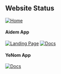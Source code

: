 ## Website Status

[![Home][Home-Badge]](https://kjuly.com)

[Home-Badge]: https://img.shields.io/website?url=https%3A%2F%2Fkjuly.com&up_message=up&up_color=A8DF8E&down_message=down&down_color=BE3144&label=Home%20Page&labelColor=2F4858

#### Aidem App

[![Landing Page][AidemLandingPage-Badge]](https://aidem-app.kjuly.com)
[![Docs][AidemDocs-Badge]](https://aidem.kjuly.com)

[AidemLandingPage-Badge]: https://img.shields.io/website?url=https%3A%2F%2Faidem-app.kjuly.com&up_message=up&up_color=A8DF8E&down_message=down&down_color=BE3144&label=Landing%20Page&labelColor=2F4858
[AidemDocs-Badge]: https://img.shields.io/website?url=https%3A%2F%2Faidem.kjuly.com&up_message=up&up_color=A8DF8E&down_message=down&down_color=BE3144&label=Docs&labelColor=2F4858

#### YeNom App

[![Docs][YeNomDocs-Badge]](https://yenom.kjuly.com)

[YeNomDocs-Badge]: https://img.shields.io/website?url=https%3A%2F%2Fyenom.kjuly.com&up_message=up&up_color=A8DF8E&down_message=down&down_color=BE3144&label=Docs&labelColor=2F4858
